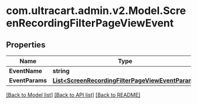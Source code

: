 # com.ultracart.admin.v2.Model.ScreenRecordingFilterPageViewEvent
## Properties

Name | Type | Description | Notes
------------ | ------------- | ------------- | -------------
**EventName** | **string** |  | [optional] 
**EventParams** | [**List&lt;ScreenRecordingFilterPageViewEventParam&gt;**](ScreenRecordingFilterPageViewEventParam.md) |  | [optional] 


[[Back to Model list]](../README.md#documentation-for-models) [[Back to API list]](../README.md#documentation-for-api-endpoints) [[Back to README]](../README.md)

